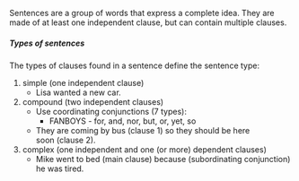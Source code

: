 Sentences are a group of words that express a complete idea. They are made of at least one independent clause, but can contain multiple clauses.

##### Types of sentences
The types of clauses found in a sentence define the sentence type:
1. simple (one independent clause)
	- Lisa wanted a new car.
2. compound (two independent clauses)
	- Use coordinating conjunctions (7 types):
		- FANBOYS - for, and, nor, but, or, yet, so
	- They are coming by bus (clause 1) so they should be here soon (clause 2).
3. complex (one independent and one (or more) dependent clauses)
	- Mike went to bed (main clause) because (subordinating conjunction) he was tired.
